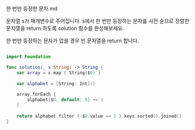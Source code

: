 한 번만 등장한 문자.md

문자열 s가 매개변수로 주어집니다. s에서 한 번만 등장하는 문자를 사전 순으로 정렬한 문자열을 return 하도록 solution 함수를 완성해보세요. 

한 번만 등장하는 문자가 없을 경우 빈 문자열을 return 합니다.

```swift 

import Foundation

func solution(_ s:String) -> String {
    var array = s.map { String($0) }
    
    var alphabet = [String: Int]()
    
    array.forEach {
        alphabet[$0, default: 0] += 1
    }
    
    return alphabet.filter { $0.value == 1 }.keys.sorted().joined()
}

```

